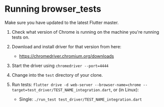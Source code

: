 # Running browser_tests

Make sure you have updated to the latest Flutter master.

1. Check what version of Chrome is running on the machine you're running tests on.

2. Download and install driver for that version from here:

   - <https://chromedriver.chromium.org/downloads>

3. Start the driver using `chromedriver --port=4444`

4. Change into the `test` directory of your clone.

5. Run tests: `flutter drive -d web-server --browser-name=chrome --target=test_driver/TEST_NAME_integration.dart`, or (in Linux):

   - Single: `./run_test test_driver/TEST_NAME_integration.dart`
